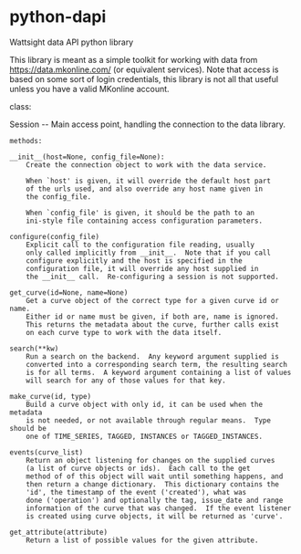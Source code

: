 # python-dapi
Wattsight data API python library

This library is meant as a simple toolkit for working with data from
https://data.mkonline.com/ (or equivalent services).  Note that access
is based on some sort of login credentials, this library is not all
that useful unless you have a valid MKonline account.

class:

Session -- Main access point, handling the connection to the data library.

    methods:

    __init__(host=None, config_file=None):
        Create the connection object to work with the data service.

        When `host' is given, it will override the default host part
        of the urls used, and also override any host name given in
        the config_file.

        When `config_file' is given, it should be the path to an
        ini-style file containing access configuration parameters.

    configure(config_file)
        Explicit call to the configuration file reading, usually
        only called implicitly from __init__.  Note that if you call
        configure explicitly and the host is specified in the
        configuration file, it will override any host supplied in
        the __init__ call.  Re-configuring a session is not supported.

    get_curve(id=None, name=None)
        Get a curve object of the correct type for a given curve id or name.
        Either id or name must be given, if both are, name is ignored.
        This returns the metadata about the curve, further calls exist
        on each curve type to work with the data itself.

    search(**kw)
        Run a search on the backend.  Any keyword argument supplied is
        converted into a corresponding search term, the resulting search
        is for all terms.  A keyword argument containing a list of values
        will search for any of those values for that key.

    make_curve(id, type)
        Build a curve object with only id, it can be used when the metadata
        is not needed, or not available through regular means.  Type should be
        one of TIME_SERIES, TAGGED, INSTANCES or TAGGED_INSTANCES.

    events(curve_list)
        Return an object listening for changes on the supplied curves
        (a list of curve objects or ids).  Each call to the get
        method of of this object will wait until something happens, and
        then return a change dictionary.  This dictionary contains the
        'id', the timestamp of the event ('created'), what was
        done ('operation') and optionally the tag, issue_date and range
        information of the curve that was changed.  If the event listener
        is created using curve objects, it will be returned as 'curve'.

    get_attribute(attribute)
        Return a list of possible values for the given attribute.
